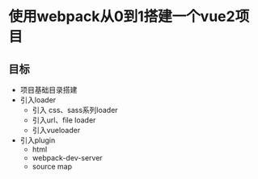 # 使用webpack从0到1搭建一个vue2项目
## 目标
- 项目基础目录搭建
- 引入loader
  - 引入 css、sass系列loader
  - 引入url、file loader
  - 引入vueloader
- 引入plugin
  - html
  - webpack-dev-server
  - source map